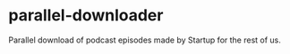 parallel-downloader
===================

Parallel download of podcast episodes made by Startup for the rest of us.
